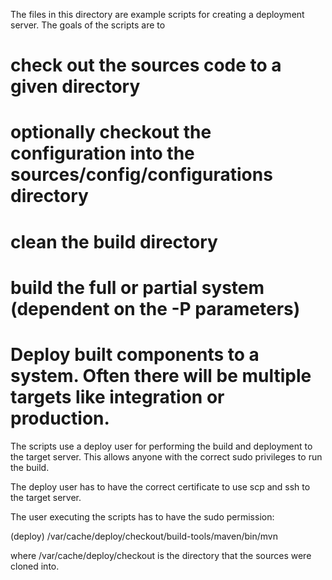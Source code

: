 The files in this directory are example scripts for creating a deployment server.  The goals of the scripts are to

 # check out the sources code to a given directory
 # optionally checkout the configuration into the sources/config/configurations directory
 # clean the build directory
 # build the full or partial system (dependent on the -P parameters)
 # Deploy built components to a system.  Often there will be multiple targets like integration or production.

The scripts use a deploy user for performing the build and deployment to the target server.  This allows anyone with the correct sudo privileges to run the build.

The deploy user has to have the correct certificate to use scp and ssh to the target server.

The user executing the scripts has to have the sudo permission:

  (deploy) /var/cache/deploy/checkout/build-tools/maven/bin/mvn

where /var/cache/deploy/checkout is the directory that the sources were cloned into.
